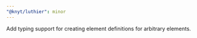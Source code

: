 ```yaml
---
"@knyt/luthier": minor
---
```


Add typing support for creating element definitions for arbitrary elements.
